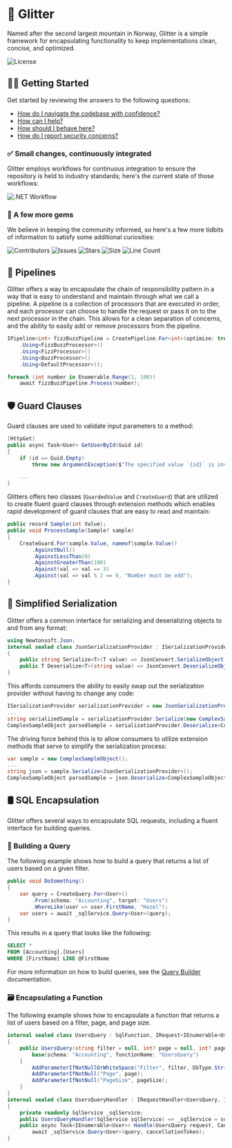 # 🗻 Glitter

Named after the second largest mountain in Norway, Glitter is a simple framework for encapsulating functionality to keep implementations clean, concise, and optimized.

![License](https://img.shields.io/github/license/tacosontitan/Glitter?logo=github&style=for-the-badge)

## 💁‍♀️ Getting Started

Get started by reviewing the answers to the following questions:

- [How do I navigate the codebase with confidence?](http://glitter.tacosontitan.com)
- [How can I help?](./CONTRIBUTING.md)
- [How should I behave here?](./CODE_OF_CONDUCT.md)
- [How do I report security concerns?](./SECURITY.md)

### ✅ Small changes, continuously integrated

Glitter employs workflows for continuous integration to ensure the repository is held to industry standards; here's the current state of those workflows:

![.NET Workflow](https://img.shields.io/github/actions/workflow/status/tacosontitan/Glitter/dotnet.yml?label=Build%20and%20Test&logo=dotnet&style=for-the-badge)

### 💎 A few more gems

We believe in keeping the community informed, so here's a few more tidbits of information to satisfy some additional curiosities:

![Contributors](https://img.shields.io/github/contributors/tacosontitan/Glitter?logo=github&style=for-the-badge)
![Issues](https://img.shields.io/github/issues/tacosontitan/Glitter?logo=github&style=for-the-badge)
![Stars](https://img.shields.io/github/stars/tacosontitan/Glitter?logo=github&style=for-the-badge)
![Size](https://img.shields.io/github/languages/code-size/tacosontitan/Glitter?logo=github&style=for-the-badge)
![Line Count](https://img.shields.io/tokei/lines/github/tacosontitan/Glitter?logo=github&style=for-the-badge)

## 💠 Pipelines

Glitter offers a way to encapsulate the chain of responsibility pattern in a way that is easy to understand and maintain through what we call a pipeline. A pipeline is a collection of processors that are executed in order, and each processor can choose to handle the request or pass it on to the next processor in the chain. This allows for a clean separation of concerns, and the ability to easily add or remove processors from the pipeline.

```csharp
IPipeline<int> fizzBuzzPipeline = CreatePipeline.For<int>(optimize: true)
    .Using<FizzBuzzProcessor>()
    .Using<FizzProcessor>()
    .Using<BuzzProcessor>()
    .Using<DefaultProcessor>();

foreach (int number in Enumerable.Range(1, 100))
    await fizzBuzzPipeline.Process(number);
```

## 🛡️ Guard Clauses

Guard clauses are used to validate input parameters to a method:

```csharp
[HttpGet]
public async Task<User> GetUserById(Guid id)
{
    if (id == Guid.Empty)
        throw new ArgumentException($"The specified value `{id}` is invalid.", nameof(id));

    ...
}
```

Glitters offers two classes (`GuardedValue` and `CreateGuard`) that are utilized to create fluent guard clauses through extension methods which enables rapid development of guard clauses that are easy to read and maintain:

```csharp
public record Sample(int Value);
public void ProcessSample(Sample? sample)
{
    CreateGuard.For(sample.Value, nameof(sample.Value))
        .AgainstNull()
        .AgainstLessThan(0)
        .AgainstGreaterThan(100)
        .Against(val => val == 3)
        .Against(val => val % 2 == 0, "Number must be odd");
}
```

## 📝 Simplified Serialization

Glitter offers a common interface for serializing and deserializing objects to and from any format:

```csharp
using Newtonsoft.Json;
internal sealed class JsonSerializationProvider : ISerializationProvider
{
    public string Serialize<T>(T value) => JsonConvert.SerializeObject(value);
    public T Deserialize<T>(string value) => JsonConvert.DeserializeObject<T>(value);
}
```

This affords consumers the ability to easily swap out the serialization provider without having to change any code:

```csharp
ISerializationProvider serializationProvider = new JsonSerializationProvider();
...
string serializedSample = serializationProvider.Serialize(new ComplexSampleObject());
ComplexSampleObject parsedSample = serializationProvider.Deserialize<ComplexSampleObject>(serializedSample);
```

The driving force behind this is to allow consumers to utilize extension methods that serve to simplify the serialization process:

```csharp
var sample = new ComplexSampleObject();
...
string json = sample.Serialize<JsonSerializationProvider>();
ComplexSampleObject parsedSample = json.Deserialize<ComplexSampleObject, JsonSerializationProvider>();
```

## 🛢️ SQL Encapsulation

Glitter offers several ways to encapsulate SQL requests, including a fluent interface for building queries.

### 📜 Building a Query

The following example shows how to build a query that returns a list of users based on a given filter.

```csharp
public void DoSomething()
{
    var query = CreateQuery.For<User>()
        .From(schema: "Accounting", target: "Users")
        .WhereLike(user => user.FirstName, "Hazel");
    var users = await _sqlService.Query<User>(query);
}
```

This results in a query that looks like the following:

```sql
SELECT *
FROM [Accounting].[Users]
WHERE [FirstName] LIKE @FirstName
```

For more information on how to build queries, see the [Query Builder](https://github.com/tacosontitan/Glitter/wiki) documentation.

### 🗃️ Encapsulating a Function

The following example shows how to encapsulate a function that returns a list of users based on a filter, page, and page size.

```csharp
internal sealed class UsersQuery : SqlFunction, IRequest<IEnumerable<User>>
{
    public UsersQuery(string filter = null, int? page = null, int? pageSize = null) :
        base(schema: "Accounting", functionName: "UsersQuery")
    {
        AddParameterIfNotNullOrWhiteSpace("Filter", filter, DbType.String, size: 255);
        AddParameterIfNotNull("Page", page);
        AddParameterIfNotNull("PageSize", pageSize);
    }
}
internal sealed class UsersQueryHandler : IRequestHandler<UsersQuery, IEnumerable<User>>
{
    private readonly SqlService _sqlService;
    public UsersQueryHandler(SqlService sqlService) => _sqlService = sqlService;
    public async Task<IEnumerable<User>> Handle(UsersQuery request, CancellationToken cancellationToken) =>
        await _sqlService.Query<User>(query, cancellationToken);
}
```
